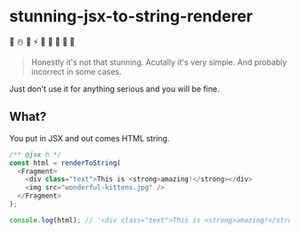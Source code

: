 # stunning-jsx-to-string-renderer

🎈 ☃️ 🎈 ⚡ 🎈 ️🍾 🎈 🗿 🎈

> Honestly it's not that stunning.
> Acutally it's very simple.
> And probably incorrect in some cases.

Just don't use it for anything serious and you will be fine.

## What?
You put in JSX and out comes HTML string.

```javascript
/** @jsx h */
const html = renderToString(
  <Fragment>
    <div class="text">This is <strong>amazing!</strong></div>
    <img src="wonderful-kittens.jpg" />
  </Fragment>
);

console.log(html); // '<div class="text">This is <strong>amazing!</strong></div><img src="wonderful-kittens.jpg"></img>'
```
